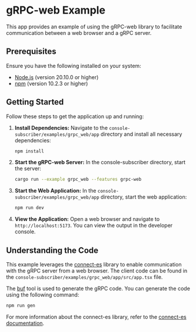 # gRPC-web Example

This app provides an example of using the gRPC-web library to facilitate communication between a web browser and a gRPC server.

## Prerequisites

Ensure you have the following installed on your system:

- [Node.js](https://nodejs.org/en/download/) (version 20.10.0 or higher)
- [npm](https://www.npmjs.com/get-npm) (version 10.2.3 or higher)

## Getting Started

Follow these steps to get the application up and running:

1. **Install Dependencies:** Navigate to the `console-subscriber/examples/grpc_web/app` directory and install all necessary dependencies:

    ```sh
    npm install
    ```

2. **Start the gRPC-web Server:** In the console-subscriber directory, start the server:

    ```sh
    cargo run --example grpc_web --features grpc-web
    ```

3. **Start the Web Application:** In the `console-subscriber/examples/grpc_web/app` directory, start the web application:

    ```sh
    npm run dev
    ```

4. **View the Application:** Open a web browser and navigate to `http://localhost:5173`. You can view the output in the developer console.

## Understanding the Code

This example leverages the [connect-es] library to enable communication with the gRPC server from a web browser. The client code can be found in the `console-subscriber/examples/grpc_web/app/src/app.tsx` file.

The [buf] tool is used to generate the gRPC code. You can generate the code using the following command:

```sh
npm run gen
```

For more information about the connect-es library, refer to the [connect-es documentation].

[connect-es]: https://github.com/connectrpc/connect-es
[buf]: https://buf.build/
[connect-es documentation]: https://connectrpc.com/docs/web/getting-started
